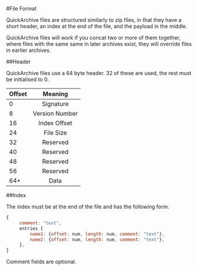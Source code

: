 
#File Format

QuickArchive files are structured similarly to zip files, in that they have a short header,
an index at the end of the file, and the payload in the middle.

QuickArchive files will work if you concat two or more of them together, where files with
the same same in later archives exist, they will override files in earlier archives.

##Header

QuickArchive files use a 64 byte header. 32 of these are used, the rest must be
initialised to 0.

| Offset        | Meaning       |
| ------------- |:-------------:|
| 0             | Signature     |
| 8             | Version Number|
| 16            | Index Offset  |
| 24            | File Size     |
| 32            | Reserved      |
| 40            | Reserved      |
| 48            | Reserved      |
| 56            | Reserved      |
| 64+           | Data          |

##Index

The index must be at the end of the file and has the following form.

```javascript
{
     comment: "text",
     entries {
         name1: {offset: num, length: num, comment: "text"},
         name2: {offset: num, length: num, comment: "text"},
     },
}
```

Comment fields are optional.


